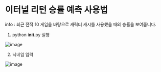 # 이터널 리턴 승률 예측 사용법
info : 최근 전적 10 게임을 바탕으로 캐릭터 캐시를 사용했을 때의 승률을 보여줍니다.

1. python __init__.py 실행

![image](https://user-images.githubusercontent.com/89964376/155688729-ea49b784-0b61-4447-bc15-7c747d2f6345.png)

2. 닉네임 입력

![image](https://user-images.githubusercontent.com/89964376/155688838-4e2609be-fdde-42ab-83b1-5739364c3f88.png)
